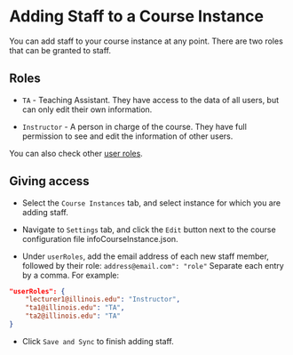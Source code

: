 # Adding Staff to a Course Instance

You can add staff to your course instance at any point.  There are two roles that can be granted to staff.

## Roles

* `TA` - Teaching Assistant.  They have access to the data of all users, but can only edit their own information.

* `Instructor` - A person in charge of the course.  They have full permission to see and edit the information of other users.

You can also check other [user roles](courseInstance.md#user-roles).

## Giving access

* Select the `Course Instances` tab, and select instance for which you are adding staff.

* Navigate to `Settings` tab, and click the `Edit` button next to the course configuration file infoCourseInstance.json.

* Under `userRoles`, add the email address of each new staff member, followed by their role: `address@email.com": "role"`  Separate each entry by a comma.  For example:

```json
"userRoles": {
    "lecturer1@illinois.edu": "Instructor",
    "ta1@illinois.edu": "TA",
    "ta2@illinois.edu": "TA"
}
```

* Click `Save and Sync` to finish adding staff.
